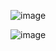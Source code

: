 ![image](https://github.com/user-attachments/assets/96b33de7-a5fb-45d0-8d23-6d85869f0595)


![image](https://github.com/user-attachments/assets/5902c330-50aa-4102-b13f-4ec685712515)
